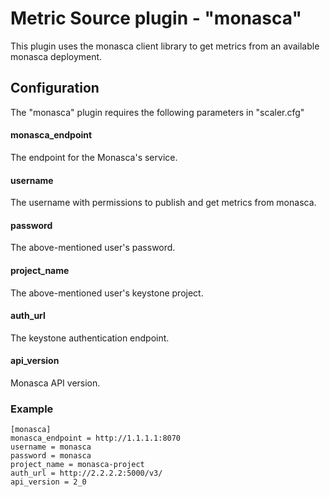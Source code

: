 # Metric Source plugin - "monasca"

This plugin uses the monasca client library to get metrics from an available monasca deployment.

## Configuration

The "monasca" plugin requires the following parameters in "scaler.cfg"

#### monasca_endpoint

The endpoint for the Monasca's service.

#### username

The username with permissions to publish and get metrics from monasca.

#### password

The above-mentioned user's password.

#### project_name

The above-mentioned user's keystone project.

#### auth_url

The keystone authentication endpoint.

#### api_version

Monasca API version.

### Example
```
[monasca]
monasca_endpoint = http://1.1.1.1:8070
username = monasca
password = monasca
project_name = monasca-project
auth_url = http://2.2.2.2:5000/v3/
api_version = 2_0
```